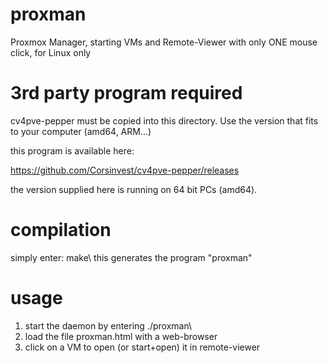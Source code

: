 # proxman
Proxmox Manager, starting VMs and Remote-Viewer with only ONE mouse click, for Linux only

# 3rd party program required
cv4pve-pepper must be copied into this directory. Use the version that fits to your computer (amd64, ARM...)

this program is available here: 

https://github.com/Corsinvest/cv4pve-pepper/releases

the version supplied here is running on 64 bit PCs (amd64).

# compilation

simply enter: make\\
this generates the program "proxman"

# usage

1) start the daemon by entering ./proxman\\
2) load the file proxman.html with a web-browser
3) click on a VM to open (or start+open) it in remote-viewer

